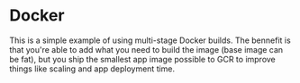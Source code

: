 # Docker

This is a simple example of using multi-stage Docker builds. The bennefit is that you're able to add what you need to build the image (base image can be fat), but you ship the smallest app image possible to GCR to improve things like scaling and app deployment time.
